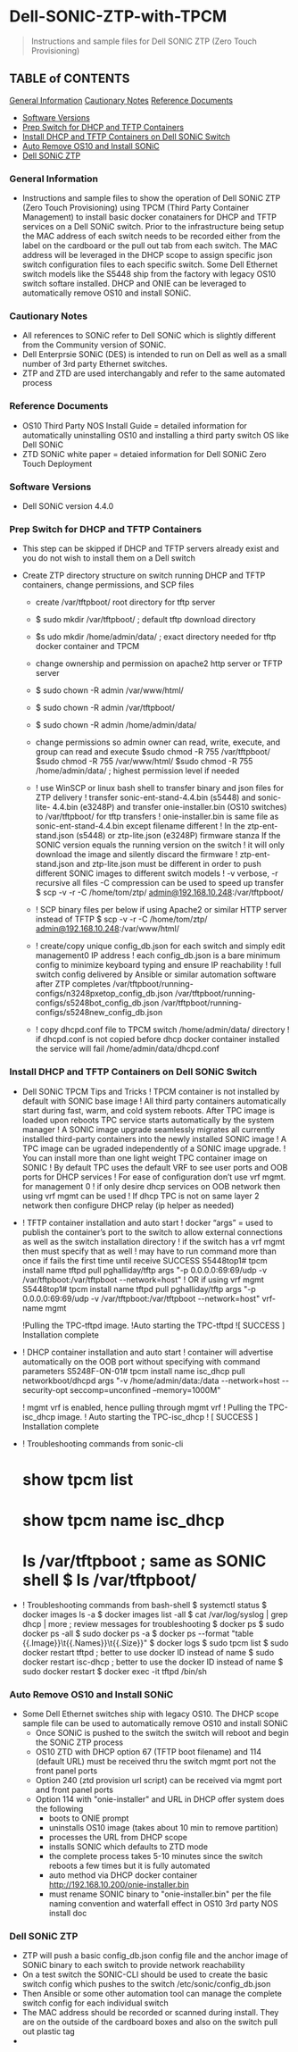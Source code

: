 # Dell-SONIC-ZTP-with-TPCM
> Instructions and sample files for Dell SONIC ZTP (Zero Touch Provisioning)

## TABLE of CONTENTS
  [General Information](#general-information)
  [Cautionary Notes](#cautionary-notes)
  [Reference Documents](#reference-documents)
- [Software Versions](#software-versions)
- [Prep Switch for DHCP and TFTP Containers](#prep-switch-for-dhcp-and-tftp-containers)
- [Install DHCP and TFTP Containers on Dell SONiC Switch](#install-dhcp-and-tftp-containers-on-dell-sonic-switch)
- [Auto Remove OS10 and Install SONiC](#auto-remove-os10-and-install-sonic)
- [Dell SONiC ZTP](#dell-sonic-ztp)

### General Information
- Instructions and sample files to show the operation of Dell SONiC ZTP (Zero Touch Provisioning) using TPCM (Third Party Container Management) to install basic docker conatainers for DHCP and TFTP services on a Dell SONiC switch.  Prior to the infrastructure being setup the MAC address of each switch needs to be recorded either from the label on the cardboard or the pull out tab from each switch.  The MAC address will be leveraged in the DHCP scope to assign specific json switch configuration files to each specific switch.  Some Dell Ethernet switch models like the S5448 ship from the factory with legacy OS10 switch softare installed.  DHCP and ONIE can be leveraged to automatically remove OS10 and install SONiC.

### Cautionary Notes
- All references to SONiC refer to Dell SONiC which is slightly different from the Community version of SONiC.
- Dell Enterprsie SONiC (DES) is intended to run on Dell as well as a small number of 3rd party Ethernet switches.
- ZTP and ZTD are used interchangably and refer to the same automated process

### Reference Documents
- OS10 Third Party NOS Install Guide = detailed information for automatically uninstalling OS10 and installing a third party switch OS like Dell SONiC
- ZTD SONiC white paper = detaied information for Dell SONiC Zero Touch Deployment

### Software Versions
- Dell SONiC version 4.4.0

### Prep Switch for DHCP and TFTP Containers
- This step can be skipped if DHCP and TFTP servers already exist and you do not wish to install them on a Dell switch

- Create ZTP directory structure on switch running DHCP and TFTP containers, change permissions, and SCP files
  - create /var/tftpboot/ root directory for tftp server
  - $ sudo mkdir /var/tftpboot/ ; default tftp download directory
  - $s udo mkdir /home/admin/data/ ; exact directory needed for tftp docker container and TPCM

  - change ownership and permission on apache2 http server or TFTP server
  - $ sudo chown -R admin /var/www/html/
  - $ sudo chown -R admin /var/tftpboot/
  - $ sudo chown -R admin /home/admin/data/

  - change permissions so admin owner can read, write, execute, and group can read and execute 
    $sudo chmod -R 755 /var/tftpboot/
    $sudo chmod -R 755 /var/www/html/
    $sudo chmod -R 755 /home/admin/data/ ; highest permission level if needed

  - ! use WinSCP or linux bash shell to transfer binary and json files for ZTP delivery
    ! transfer sonic-ent-stand-4.4.bin (s5448) and sonic-lite- 4.4.bin (e3248P) and transfer onie-installer.bin (OS10 switches) to /var/tftpboot/ for tftp transfers
    ! onie-installer.bin is same file as sonic-ent-stand-4.4.bin except filename different
    ! In the ztp-ent-stand.json (s5448) or ztp-lite.json (e3248P) firmware stanza If the SONIC version equals the running version on the switch
    ! it will only download the image and silently discard the firmware
    ! ztp-ent-stand.json and ztp-lite.json must be different in order to push different SONIC images to different switch models
    ! -v verbose, -r recursive all files -C compression can be used to speed up transfer
    $ scp -v -r -C /home/tom/ztp/ admin@192.168.10.248:/var/tftpboot/

  - ! SCP binary files per below if using Apache2 or similar HTTP server instead of TFTP
    $ scp -v -r -C /home/tom/ztp/ admin@192.168.10.248:/var/www/html/

  - ! create/copy unique config_db.json for each switch and simply edit management0 IP address
    ! each config_db.json is a bare minimum config to minimize keyboard typing and ensure IP reachability
    ! full switch config delivered by Ansible or similar automation software after ZTP completes
    /var/tftpboot/running-configs/n3248pxetop_config_db.json
    /var/tftpboot/running-configs/s5248bot_config_db.json
    /var/tftpboot/running-configs/s5248new_config_db.json

  - ! copy dhcpd.conf file to TPCM switch /home/admin/data/ directory
    ! if dhcpd.conf is not copied before dhcp docker container installed the service will fail
    /home/admin/data/dhcpd.conf

### Install DHCP and TFTP Containers on Dell SONiC Switch
  - Dell SONiC TPCM Tips and Tricks
    ! TPCM container is not installed by default with SONIC base image
    ! All third party containers automatically start during fast, warm, and cold system reboots. After TPC image is loaded upon reboots TPC service starts automatically by the system manager
    ! A SONIC image upgrade seamlessly migrates all currently installed third-party containers into the newly installed SONIC image
    ! A TPC image can be ugraded independently of a SONIC image upgrade.
    ! You can install more than one light weight TPC container image on SONIC 
    ! By default TPC uses the default VRF to see user ports and OOB ports for DHCP services
    ! For ease of configuration don’t use vrf mgmt. for management 0
    ! if only desire dhcp services on OOB network then using vrf mgmt can be used
    ! If dhcp TPC is not on same layer 2 network then configure DHCP relay (ip helper as needed)

  - ! TFTP container installation and auto start
    ! docker “args” = used to publish the container’s port to the switch to allow external connections as well as the switch installation directory
    ! if the switch has a vrf mgmt then must specify that as well
    ! may have to run command more than once if fails the first time until receive SUCCESS
    S5448top1# tpcm install name tftpd pull pghalliday/tftp args "-p 0.0.0.0:69:69/udp -v /var/tftpboot:/var/tftpboot --network=host" 
    ! OR if using vrf mgmt
    S5448top1# tpcm install name tftpd pull pghalliday/tftp args "-p 0.0.0.0:69:69/udp -v /var/tftpboot:/var/tftpboot --network=host"  vrf-name mgmt

    !Pulling the TPC-tftpd image.
    !Auto starting the TPC-tftpd
    ![ SUCCESS ] Installation complete

  - ! DHCP container installation and auto start
    ! container will advertise automatically on the OOB port <mgmt vrf> without specifying <mgmt vrf> with command parameters
    S5248F-ON-01# tpcm install name isc_dhcp pull networkboot/dhcpd args "-v /home/admin/data:/data --network=host --security-opt seccomp=unconfined –memory=1000M"

    ! mgmt vrf is enabled, hence pulling through mgmt vrf
    ! Pulling the TPC-isc_dhcp image.
    ! Auto starting the TPC-isc_dhcp
    ! [ SUCCESS ] Installation complete

  - ! Troubleshooting commands from sonic-cli
    # show tpcm list
    # show tpcm name isc_dhcp
    # ls /var/tftpboot ; same as SONIC shell $ ls /var/tftpboot/

  - ! Troubleshooting commands from bash-shell
    $ systemctl status
    $ docker images ls -a
    $ docker images list -all
    $ cat /var/log/syslog | grep dhcp | more ; review messages for troubleshooting
    $ docker ps
    $ sudo docker ps -all 
    $ sudo docker ps -a 
    $ docker ps --format "table {{.Image}}\t{{.Names}}\t{{.Size}}"
    $ docker logs <container id>
    $ sudo tpcm list
    $ sudo docker restart tftpd ; better to use docker ID instead of name
    $ sudo docker restart isc-dhcp ; better to use the docker ID instead of name
    $ sudo docker restart <container id> 
    $ docker exec -it tftpd /bin/sh

### Auto Remove OS10 and Install SONiC
- Some Dell Ethernet switches ship with legacy OS10. The DHCP scope sample file can be used to automatically remove OS10 and install SONiC
  - Once SONiC is pushed to the switch the switch will reboot and begin the SONiC ZTP process
  - OS10 ZTD with DHCP option 67 (TFTP boot filename) and 114 (default URL) must be received thru the switch mgmt port not the front panel ports
  - Option 240 (ztd provision url script) can be received via mgmt port and front panel ports
  - Option 114  with "onie-installer" and URL in DHCP offer system does the following
    - boots to ONIE prompt
    - uninstalls OS10 image (takes about 10 min to remove partition)
    - processes the URL from DHCP scope
    - installs SONIC which defaults to ZTD mode
    - the complete process takes 5-10 minutes since the switch reboots a few times but it is fully automated
    - auto method via DHCP docker container http://192.168.10.200/onie-installer.bin
    - must rename SONIC binary to "onie-installer.bin" per the file naming convention and waterfall effect in OS10 3rd party NOS install doc

### Dell SONiC ZTP
- ZTP will push a basic config_db.json config file and the anchor image of SONiC binary to each switch to provide network reachability
- On a test switch the SONIC-CLI should be used to create the basic switch config which pushes to the switch /etc/sonic/config_db.json
- Then Ansible or some other automation tool can manage the complete switch config for each individual switch
- The MAC address should be recorded or scanned during install.  They are on the outside of the cardboard boxes and also on the switch pull out plastic tag
- 
